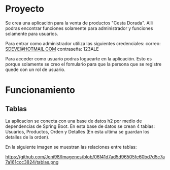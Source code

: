 # Proyecto
Se crea una aplicación para la venta de productos "Cesta Dorada".
Alli podras encontrar funciones solamente para administrador y 
funciones solamente para usuarios.

Para entrar como administrador utiliza las siguientes credenciales:
correo: SDEVE@HOTMAIL.COM
contraseña: 123ALE

Para acceder como usuario podras loguearte en la aplicación. Esto es 
porque solamente se creo el fomulario para que la persona que se registre
quede con un rol de usuario.

# Funcionamiento

## Tablas
La aplicacion se conecta con una base de datos h2 por medio de 
dependencias de Spring Boot. En esta base de datos se crean 4 tablas:
Usuarios, Productos, Orden y Detalles (En esta ultima se guardan los
detalles de la orden).

En la siguiente imagen se muestran las relaciones entre tablas:

https://github.com/Jeni98/Imagenes/blob/06f41d7ad5d96505fe60bd7d5c7a7a161ccc3824/tablas.png

